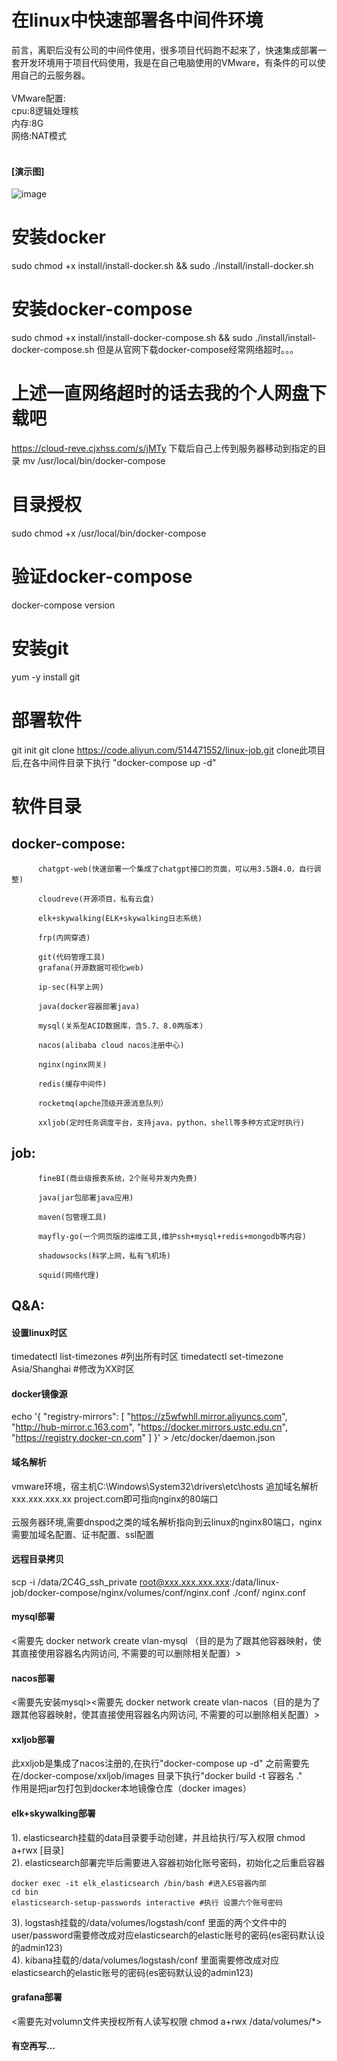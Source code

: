 # 在linux中快速部署各中间件环境
前言，离职后没有公司的中间件使用，很多项目代码跑不起来了，快速集成部署一套开发环境用于项目代码使用，我是在自己电脑使用的VMware，有条件的可以使用自己的云服务器。
<br/><br/>VMware配置:<br/>cpu:8逻辑处理核<br/>内存:8G<br/>网络:NAT模式
<br/><br/> 

#### [演示图]
![image](https://www.cjxhss.com/img/all.jpg)
# 安装docker
sudo chmod +x install/install-docker.sh && sudo ./install/install-docker.sh
# 安装docker-compose
sudo chmod +x install/install-docker-compose.sh && sudo ./install/install-docker-compose.sh
但是从官网下载docker-compose经常网络超时。。。
# 上述一直网络超时的话去我的个人网盘下载吧
https://cloud-reve.cjxhss.com/s/jMTy
下载后自己上传到服务器移动到指定的目录
mv /usr/local/bin/docker-compose
# 目录授权
sudo chmod +x /usr/local/bin/docker-compose
# 验证docker-compose
docker-compose version

# 安装git
yum -y install git

# 部署软件
git init
git clone https://code.aliyun.com/514471552/linux-job.git
clone此项目后,在各中间件目录下执行 "docker-compose up -d"

# 软件目录

## docker-compose:
          chatgpt-web(快速部署一个集成了chatgpt接口的页面，可以用3.5跟4.0，自行调整)
          
          cloudreve(开源项目，私有云盘)

          elk+skywalking(ELK+skywalking日志系统)

          frp(内网穿透)

          git(代码管理工具)
          grafana(开源数据可视化web)

          ip-sec(科学上网)

          java(docker容器部署java)

          mysql(关系型ACID数据库，含5.7、8.0两版本)

          nacos(alibaba cloud nacos注册中心)

          nginx(nginx网关)

          redis(缓存中间件)

          rocketmq(apche顶级开源消息队列）
          
          xxljob(定时任务调度平台，支持java，python，shell等多种方式定时执行)

## job:

          fineBI(商业级报表系统，2个账号并发内免费)

          java(jar包部署java应用)

          maven(包管理工具)

          mayfly-go(一个网页版的运维工具,维护ssh+mysql+redis+mongodb等内容)

          shadowsocks(科学上网，私有飞机场)

          squid(网络代理)

## Q&A:
#### 设置linux时区
timedatectl list-timezones  #列出所有时区
timedatectl set-timezone Asia/Shanghai #修改为XX时区
#### docker镜像源
echo '{
     "registry-mirrors": [
         "https://z5wfwhll.mirror.aliyuncs.com",
         "http://hub-mirror.c.163.com",
         "https://docker.mirrors.ustc.edu.cn",
         "https://registry.docker-cn.com"
     ]
}' > /etc/docker/daemon.json
#### 域名解析
vmware环境，宿主机C:\Windows\System32\drivers\etc\hosts 追加域名解析xxx.xxx.xxx.xx project.com即可指向nginx的80端口<br/>
<br/>云服务器环境,需要dnspod之类的域名解析指向到云linux的nginx80端口，nginx需要加域名配置、证书配置、ssl配置

#### 远程目录拷贝
scp -i /data/2C4G_ssh_private root@xxx.xxx.xxx.xxx:/data/linux-job/docker-compose/nginx/volumes/conf/nginx.conf ./conf/
nginx.conf

#### mysql部署
<需要先 docker network create vlan-mysql （目的是为了跟其他容器映射，使其直接使用容器名内网访问, 不需要的可以删除相关配置）>

#### nacos部署
<需要先安装mysql><需要先 docker network create vlan-nacos（目的是为了跟其他容器映射，使其直接使用容器名内网访问, 不需要的可以删除相关配置）>

#### xxljob部署
此xxljob是集成了nacos注册的,在执行"docker-compose up -d" 之前需要先在/docker-compose/xxljob/images 目录下执行"docker build -t 容器名 ."
<br/>作用是把jar包打包到docker本地镜像仓库（docker images）

#### elk+skywalking部署
1). elasticsearch挂载的data目录要手动创建，并且给执行/写入权限 chmod a+rwx [目录]<br/>
2). elasticsearch部署完毕后需要进入容器初始化账号密码，初始化之后重启容器

    docker exec -it elk_elasticsearch /bin/bash #进入ES容器内部
    cd bin
    elasticsearch-setup-passwords interactive #执行 设置六个账号密码

3). logstash挂载的/data/volumes/logstash/conf 里面的两个文件中的user/password需要修改成对应elasticsearch的elastic账号的密码(es密码默认设的admin123)<br/>
4). kibana挂载的/data/volumes/logstash/conf 里面需要修改成对应elasticsearch的elastic账号的密码(es密码默认设的admin123)<br/>

#### grafana部署
<需要先对volumn文件夹授权所有人读写权限 chmod a+rwx /data/volumes/*>

#### 有空再写...
